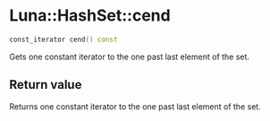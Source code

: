 # Luna::HashSet::cend

```c++
const_iterator cend() const
```

Gets one constant iterator to the one past last element of the set. 



## Return value
Returns one constant iterator to the one past last element of the set. 

